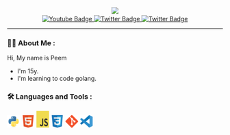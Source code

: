 <div id="badges" align="center">
  <img src="https://lanyard.cnrad.dev/api/785531601845092392"><br>
  <a href="https://www.youtube.com/channel/UC4OPpXyXQt_I6HLbncV6NiA">
    <img src="https://img.shields.io/badge/YouTube-red?style=for-the-badge&logo=youtube&logoColor=white" alt="Youtube Badge"/>
  </a>
  <a href="https://twitter.com/SLuxry">
    <img src="https://img.shields.io/badge/Twitter-blue?style=for-the-badge&logo=twitter&logoColor=white" alt="Twitter Badge"/>
  </a>
  <a href="https://www.instagram.com/zxphyrrrryes/">
    <img src="https://img.shields.io/badge/Instagram-E4405F?style=for-the-badge&logo=instagram&logoColor=white" alt="Twitter Badge"/>
  </a>
</div>

---

### :woman_technologist: About Me :
Hi, My name is Peem
- I'm 15y.
- I'm learning to code golang.

### :hammer_and_wrench: Languages and Tools :
<p align="start">
    <img src="https://github.com/devicons/devicon/blob/master/icons/python/python-original.svg" alt="ze" width="30" height="30"/>
    <img src="https://github.com/devicons/devicon/blob/master/icons/html5/html5-original.svg" alt="ze" width="30" height="30"/>
    <img src="https://github.com/devicons/devicon/blob/master/icons/javascript/javascript-original.svg" alt="ze" width="30" height="40"/>
    <img src="https://github.com/devicons/devicon/blob/master/icons/css3/css3-original.svg" alt="ze" width="30" height="30"/>
    <img src="https://github.com/devicons/devicon/blob/master/icons/git/git-original.svg" alt="ze" width="30" height="30"/>
    <img src="https://github.com/devicons/devicon/blob/master/icons/vscode/vscode-original.svg" alt="ze" width="30" height="30"/>
</p>
